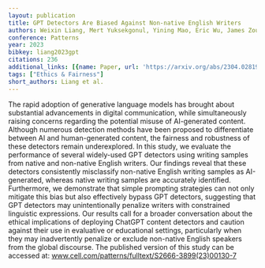 ```yaml
---
layout: publication
title: GPT Detectors Are Biased Against Non-native English Writers
authors: Weixin Liang, Mert Yuksekgonul, Yining Mao, Eric Wu, James Zou
conference: Patterns
year: 2023
bibkey: liang2023gpt
citations: 236
additional_links: [{name: Paper, url: 'https://arxiv.org/abs/2304.02819'}]
tags: ["Ethics & Fairness"]
short_authors: Liang et al.
---
```

The rapid adoption of generative language models has brought about
substantial advancements in digital communication, while simultaneously raising
concerns regarding the potential misuse of AI-generated content. Although
numerous detection methods have been proposed to differentiate between AI and
human-generated content, the fairness and robustness of these detectors remain
underexplored. In this study, we evaluate the performance of several
widely-used GPT detectors using writing samples from native and non-native
English writers. Our findings reveal that these detectors consistently
misclassify non-native English writing samples as AI-generated, whereas native
writing samples are accurately identified. Furthermore, we demonstrate that
simple prompting strategies can not only mitigate this bias but also
effectively bypass GPT detectors, suggesting that GPT detectors may
unintentionally penalize writers with constrained linguistic expressions. Our
results call for a broader conversation about the ethical implications of
deploying ChatGPT content detectors and caution against their use in evaluative
or educational settings, particularly when they may inadvertently penalize or
exclude non-native English speakers from the global discourse. The published
version of this study can be accessed at:
www.cell.com/patterns/fulltext/S2666-3899(23)00130-7